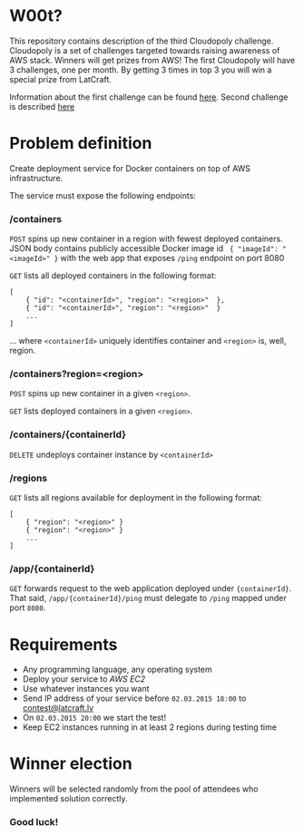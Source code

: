 W00t? 
==================

This repository contains description of the third Cloudopoly challenge. Cloudopoly is a set of challenges targeted towards raising awareness of AWS stack. Winners will get prizes from AWS! The first Cloudopoly will have 3 challenges, one per month. By getting 3 times in top 3 you will win a special prize from LatCraft.

Information about the first challenge can be found [here](https://github.com/latcraft/cloudopoly-search). Second challenge is described [here](https://github.com/latcraft/cloudopoly-pics)

Problem definition
==================
Create deployment service for Docker containers on top of AWS infrastructure. 

The service must expose the following endpoints:

### /containers



```POST``` spins up new container in a region with fewest deployed containers. JSON body contains publicly accessible Docker image id  ``` { "imageId": "<imageId>" }``` with the web app that exposes ```/ping``` endpoint on port 8080 

```GET``` lists all deployed containers in the following format:

```
[
	{ "id": "<containerId>", "region": "<region>"  },
	{ "id": "<containerId>", "region": "<region>"  }
	...
]
```
... where ```<containerId>``` uniquely identifies container and ```<region>``` is, well, region.

### /containers?region=&lt;region&gt;

```POST``` spins up new container in a given ```<region>```.

```GET``` lists deployed containers in a given ```<region>```.


### /containers/{containerId}

```DELETE``` undeploys container instance by ```<containerId>```

### /regions
```GET``` lists all regions available for deployment in the following format:

```
[
	{ "region": "<region>" }
	{ "region": "<region>" }
	...
]
```

### /app/{containerId}
```GET``` forwards request to the web application deployed under ```{containerId}```. That said, ```/app/{containerId}/ping``` must delegate to ```/ping``` mapped under port ```8080```.


# Requirements

- Any programming language, any operating system
- Deploy your service to *AWS* *EC2* 
- Use whatever instances you want
- Send IP address of your service before `02.03.2015 18:00` to contest@latcraft.lv
- On `02.03.2015 20:00` we start the test! 
- Keep EC2 instances running in at least 2 regions during testing time
 
# Winner election

Winners will be selected randomly from the pool of attendees who implemented solution correctly.

### Good luck!
